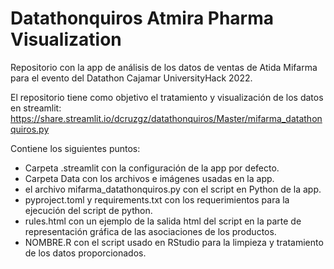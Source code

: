 # Datathonquiros Atmira Pharma Visualization
Repositorio con la app de análisis de los datos de ventas de Atida Mifarma para el evento del Datathon Cajamar UniversityHack 2022. 

El repositorio tiene como objetivo el tratamiento y visualización de los datos en streamlit: 
https://share.streamlit.io/dcruzgz/datathonquiros/Master/mifarma_datathonquiros.py

Contiene los siguientes puntos:

  - Carpeta .streamlit con la configuración de la app por defecto.
  - Carpeta Data con los archivos e imágenes usadas en la app.
  - el archivo mifarma_datathonquiros.py con el script en Python de la app.
  - pyproject.toml y requirements.txt con los requerimientos para la ejecución del script de python.
  - rules.html con un ejemplo de la salida html del script en la parte de representación gráfica de las asociaciones de los productos. 
  - NOMBRE.R con el script usado en RStudio para la limpieza y tratamiento de los datos proporcionados.



